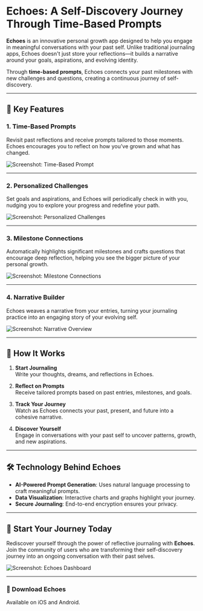 # Echoes: A Self-Discovery Journey Through Time-Based Prompts

**Echoes** is an innovative personal growth app designed to help you engage in meaningful conversations with your past self. Unlike traditional journaling apps, Echoes doesn't just store your reflections—it builds a narrative around your goals, aspirations, and evolving identity.

Through **time-based prompts**, Echoes connects your past milestones with new challenges and questions, creating a continuous journey of self-discovery.

---

## 🌟 Key Features

### 1. **Time-Based Prompts**
Revisit past reflections and receive prompts tailored to those moments. Echoes encourages you to reflect on how you’ve grown and what has changed.

![Screenshot: Time-Based Prompt](https://via.placeholder.com/712x400.png)

---

### 2. **Personalized Challenges**
Set goals and aspirations, and Echoes will periodically check in with you, nudging you to explore your progress and redefine your path.

![Screenshot: Personalized Challenges](https://via.placeholder.com/712x400.png)

---

### 3. **Milestone Connections**
Automatically highlights significant milestones and crafts questions that encourage deep reflection, helping you see the bigger picture of your personal growth.

![Screenshot: Milestone Connections](https://via.placeholder.com/712x400.png)

---

### 4. **Narrative Builder**
Echoes weaves a narrative from your entries, turning your journaling practice into an engaging story of your evolving self.

![Screenshot: Narrative Overview](https://via.placeholder.com/712x400.png)

---

## 🚀 How It Works

1. **Start Journaling**  
   Write your thoughts, dreams, and reflections in Echoes.  

2. **Reflect on Prompts**  
   Receive tailored prompts based on past entries, milestones, and goals.

3. **Track Your Journey**  
   Watch as Echoes connects your past, present, and future into a cohesive narrative.

4. **Discover Yourself**  
   Engage in conversations with your past self to uncover patterns, growth, and new aspirations.

---

## 🛠 Technology Behind Echoes

- **AI-Powered Prompt Generation**: Uses natural language processing to craft meaningful prompts.
- **Data Visualization**: Interactive charts and graphs highlight your journey.
- **Secure Journaling**: End-to-end encryption ensures your privacy.

---

## 🌱 Start Your Journey Today

Rediscover yourself through the power of reflective journaling with **Echoes**. Join the community of users who are transforming their self-discovery journey into an ongoing conversation with their past selves.

![Screenshot: Echoes Dashboard](https://via.placeholder.com/712x400.png)

---

### 📱 Download Echoes  
Available on iOS and Android.
